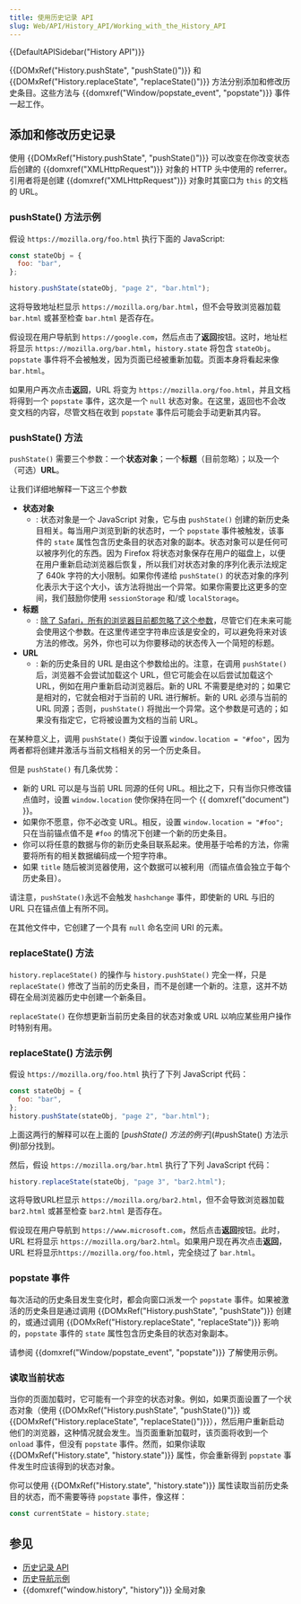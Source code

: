 ```yaml
---
title: 使用历史记录 API
slug: Web/API/History_API/Working_with_the_History_API
---
```


{{DefaultAPISidebar("History API")}}

{{DOMxRef("History.pushState", "pushState()")}} 和 {{DOMxRef("History.replaceState", "replaceState()")}} 方法分别添加和修改历史条目。这些方法与 {{domxref("Window/popstate_event", "popstate")}} 事件一起工作。

## 添加和修改历史记录

使用 {{DOMxRef("History.pushState", "pushState()")}} 可以改变在你改变状态后创建的 {{domxref("XMLHttpRequest")}} 对象的 HTTP 头中使用的 referrer。引用者将是创建 {{domxref("XMLHttpRequest")}} 对象时其窗口为 `this` 的文档的 URL。

### pushState() 方法示例

假设 `https://mozilla.org/foo.html` 执行下面的 JavaScript:

```js
const stateObj = {
  foo: "bar",
};

history.pushState(stateObj, "page 2", "bar.html");
```

这将导致地址栏显示 `https://mozilla.org/bar.html`，但不会导致浏览器加载 `bar.html` 或甚至检查 `bar.html` 是否存在。

假设现在用户导航到 `https://google.com`，然后点击了**返回**按钮。这时，地址栏将显示 `https://mozilla.org/bar.html`，`history.state` 将包含 `stateObj`。`popstate` 事件将不会被触发，因为页面已经被重新加载。页面本身将看起来像 `bar.html`。

如果用户再次点击**返回**，URL 将变为 `https://mozilla.org/foo.html`，并且文档将得到一个 `popstate` 事件，这次是一个 `null` 状态对象。在这里，返回也不会改变文档的内容，尽管文档在收到 `popstate` 事件后可能会手动更新其内容。

### pushState() 方法

`pushState()` 需要三个参数：一个**状态对象**；一个**标题**（目前忽略）；以及一个（可选）**URL**。

让我们详细地解释一下这三个参数

- **状态对象**
  - : 状态对象是一个 JavaScript 对象，它与由 `pushState()` 创建的新历史条目相关。每当用户浏览到新的状态时，一个 `popstate` 事件被触发，该事件的 `state` 属性包含历史条目的状态对象的副本。状态对象可以是任何可以被序列化的东西。因为 Firefox 将状态对象保存在用户的磁盘上，以便在用户重新启动浏览器后恢复，所以我们对状态对象的序列化表示法规定了 640k 字符的大小限制。如果你传递给 `pushState()` 的状态对象的序列化表示大于这个大小，该方法将抛出一个异常。如果你需要比这更多的空间，我们鼓励你使用 `sessionStorage` 和/或 `localStorage`。
- **标题**
  - : [除了 Safari，所有的浏览器目前都忽略了这个参数](https://github.com/whatwg/html/issues/2174)，尽管它们在未来可能会使用这个参数。在这里传递空字符串应该是安全的，可以避免将来对该方法的修改。另外，你也可以为你要移动的状态传入一个简短的标题。
- **URL**
  - : 新的历史条目的 URL 是由这个参数给出的。注意，在调用 `pushState()` 后，浏览器不会尝试加载这个 URL，但它可能会在以后尝试加载这个 URL，例如在用户重新启动浏览器后。新的 URL 不需要是绝对的；如果它是相对的，它就会相对于当前的 URL 进行解析。新的 URL 必须与当前的 URL 同源；否则，`pushState()` 将抛出一个异常。这个参数是可选的；如果没有指定它，它将被设置为文档的当前 URL。

在某种意义上，调用 `pushState()` 类似于设置 `window.location = "#foo"`，因为两者都将创建并激活与当前文档相关的另一个历史条目。

但是 `pushState()` 有几条优势：

- 新的 URL 可以是与当前 URL 同源的任何 URL。相比之下，只有当你只修改锚点值时，设置 `window.location` 使你保持在同一个 {{ domxref("document") }}。
- 如果你不愿意，你不必改变 URL。相反，设置 `window.location = "#foo";` 只在当前锚点值不是 `#foo` 的情况下创建一个新的历史条目。
- 你可以将任意的数据与你的新历史条目联系起来。使用基于哈希的方法，你需要将所有的相关数据编码成一个短字符串。
- 如果 `title` 随后被浏览器使用，这个数据可以被利用（而锚点值会独立于每个历史条目）。

请注意，`pushState()`永远不会触发 `hashchange` 事件，即使新的 URL 与旧的 URL 只在锚点值上有所不同。

在其他文件中，它创建了一个具有 `null` 命名空间 URI 的元素。

### replaceState() 方法

`history.replaceState()` 的操作与 `history.pushState()` 完全一样，只是 `replaceState()` 修改了当前的历史条目，而不是创建一个新的。注意，这并不妨碍在全局浏览器历史中创建一个新条目。

`replaceState()` 在你想更新当前历史条目的状态对象或 URL 以响应某些用户操作时特别有用。

### replaceState() 方法示例

假设 `https://mozilla.org/foo.html` 执行了下列 JavaScript 代码：

```js
const stateObj = {
  foo: "bar",
};
history.pushState(stateObj, "page 2", "bar.html");
```

上面这两行的解释可以在上面的 [*pushState() 方法的例子*](#pushState() 方法示例)部分找到。

然后，假设 `https://mozilla.org/bar.html` 执行了下列 JavaScript 代码：

```js
history.replaceState(stateObj, "page 3", "bar2.html");
```

这将导致URL栏显示 `https://mozilla.org/bar2.html`，但不会导致浏览器加载 `bar2.html` 或甚至检查 `bar2.html` 是否存在。

假设现在用户导航到 `https://www.microsoft.com`，然后点击**返回**按钮。此时，URL 栏将显示 `https://mozilla.org/bar2.html`。如果用户现在再次点击**返回**，URL 栏将显示`https://mozilla.org/foo.html`，完全绕过了 `bar.html`。

### popstate 事件

每次活动的历史条目发生变化时，都会向窗口派发一个 `popstate` 事件。如果被激活的历史条目是通过调用 {{DOMxRef("History.pushState", "pushState")}} 创建的，或通过调用 {{DOMxRef("History.replaceState", "replaceState")}} 影响的，`popstate` 事件的 `state` 属性包含历史条目的状态对象副本。

请参阅 {{domxref("Window/popstate_event", "popstate")}} 了解使用示例。

### 读取当前状态

当你的页面加载时，它可能有一个非空的状态对象。例如，如果页面设置了一个状态对象（使用 {{DOMxRef("History.pushState", "pushState()")}} 或 {{DOMxRef("History.replaceState", "replaceState()")}}），然后用户重新启动他们的浏览器，这种情况就会发生。当页面重新加载时，该页面将收到一个 `onload` 事件，但没有 `popstate` 事件。然而，如果你读取 {{DOMxRef("History.state", "history.state")}} 属性，你会重新得到 `popstate` 事件发生时应该得到的状态对象。

你可以使用 {{DOMxRef("History.state", "history.state")}} 属性读取当前历史条目的状态，而不需要等待 `popstate` 事件，像这样：

```js
const currentState = history.state;
```

## 参见

- [历史记录 API](/zh-CN/docs/Web/API/History_API)
- [历史导航示例](/zh-CN/docs/Web/API/History_API/Example)
- {{domxref("window.history", "history")}} 全局对象
